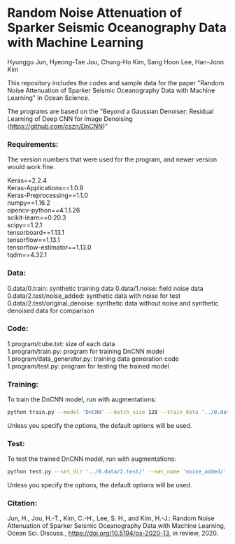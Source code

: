 # Random Noise Attenuation of Sparker Seismic Oceanography Data with Machine Learning

Hyunggu Jun, Hyeong-Tae Jou, Chung-Ho Kim, Sang Hoon Lee, Han-Joon Kim

This repository includes the codes and sample data for the paper
"Random Noise Attenuation of Sparker Seismic Oceanography Data with Machine Learning" in Ocean Science. 
 

The programs are based on the "Beyond a Gaussian Denoiser: Residual Learning of Deep CNN for Image Denoising (https://github.com/cszn/DnCNN)"

### Requirements:
The version numbers that were used for the program, and newer version would work fine. 

Keras==2.2.4   
Keras-Applications==1.0.8   
Keras-Preprocessing==1.1.0   
numpy==1.16.2   
opencv-python==4.1.1.26   
scikit-learn==0.20.3   
scipy==1.2.1   
tensorboard==1.13.1   
tensorflow==1.13.1   
tensorflow-estimator==1.13.0   
tqdm==4.32.1   


### Data:
0.data/0.train: synthetic training data 
0.data/1.noise: field noise data   
0.data/2.test/noise_added: synthetic data with noise for test   
0.data/2.test/original_denoise: synthetic data without noise and synthetic denoised data for comparison   

### Code:
1.program/cube.txt: size of each data    
1.program/train.py: program for training DnCNN model   
1.program/data_generator.py: training data generation code   
1.program/test.py: program for testing the trained model   

### Training: 
To train the DnCNN model, run with augmentations:

```bash
python train.py --model 'DnCNN' --batch_size 128 --train_data '../0.data/0.train/' --noise_data '../0.data/1.noise/' --epoch 20
```

Unless you specify the options, the default options will be used.

### Test:
To test the trained DnCNN model, run with augmentations:

```bash
python test.py --set_dir '../0.data/2.test/' --set_name 'noise_added/' --model_dir './models/DnCNN/' --model_name 'model_020.hdf5' --result_dir 'results'
```

Unless you specify the options, the default options will be used.


### Citation:
Jun, H., Jou, H.-T., Kim, C.-H., Lee, S. H., and Kim, H.-J.: Random Noise Attenuation of Sparker Seismic Oceanography Data with Machine Learning, Ocean Sci. Discuss., https://doi.org/10.5194/os-2020-13, in review, 2020.

